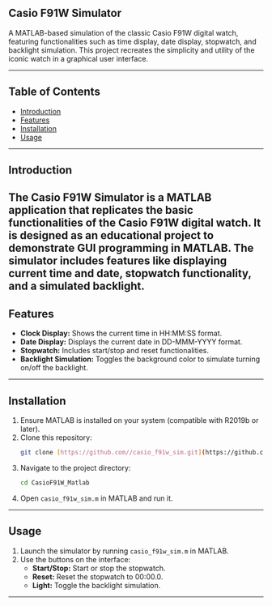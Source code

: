 ## Casio F91W Simulator

A MATLAB-based simulation of the classic Casio F91W digital watch, featuring functionalities such as time display, date display, stopwatch, and backlight simulation. This project recreates the simplicity and utility of the iconic watch in a graphical user interface.

---

## Table of Contents
- [Introduction](#introduction)
- [Features](#features)
- [Installation](#installation)
- [Usage](#usage)
  
---
## Introduction
The Casio F91W Simulator is a MATLAB application that replicates the basic functionalities of the Casio F91W digital watch. It is designed as an educational project to demonstrate GUI programming in MATLAB. The simulator includes features like displaying current time and date, stopwatch functionality, and a simulated backlight.
---
## Features
- **Clock Display:** Shows the current time in HH:MM:SS format.
- **Date Display:** Displays the current date in DD-MMM-YYYY format.
- **Stopwatch:** Includes start/stop and reset functionalities.
- **Backlight Simulation:** Toggles the background color to simulate turning on/off the backlight.
---
## Installation
1. Ensure MATLAB is installed on your system (compatible with R2019b or later).
2. Clone this repository:
   ```bash
   git clone [https://github.com//casio_f91w_sim.git](https://github.com/Amitm0v/CasioF91W_Matlab)
   ```
3. Navigate to the project directory:
   ```bash
   cd CasioF91W_Matlab
   ```
4. Open `casio_f91w_sim.m` in MATLAB and run it.
---
## Usage
1. Launch the simulator by running `casio_f91w_sim.m` in MATLAB.
2. Use the buttons on the interface:
   - **Start/Stop:** Start or stop the stopwatch.
   - **Reset:** Reset the stopwatch to 00:00.0.
   - **Light:** Toggle the backlight simulation.

---
